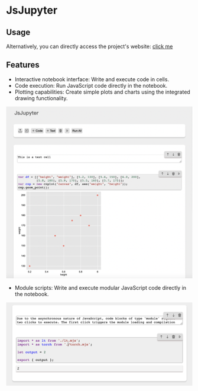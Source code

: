 # JsJupyter

## Usage

Alternatively, you can directly access the project's website: [click me](https://01miaom.github.io/JsJupyter/)

## Features

- Interactive notebook interface: Write and execute code in cells.
- Code execution: Run JavaScript code directly in the notebook.
- Plotting capabilities: Create simple plots and charts using the integrated drawing functionality.

![](doc/JsJupyter1.png)


- Module scripts: Write and execute modular JavaScript code directly in the notebook.

![](doc/Module.png)

